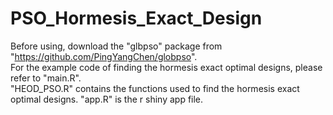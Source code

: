 # PSO_Hormesis_Exact_Design

Before using, download the "glbpso" package from "https://github.com/PingYangChen/globpso".  
For the example code of finding the hormesis exact optimal designs, please refer to "main.R".  
"HEOD_PSO.R" contains the functions used to find the hormesis exact optimal designs.
"app.R" is the r shiny app file. 
